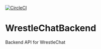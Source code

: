 [![CircleCI](https://circleci.com/bb/SykoTheKiD/wrestlechat-backend/tree/master.svg?style=svg)](https://circleci.com/bb/SykoTheKiD/wrestlechat-backend/tree/master)
# WrestleChatBackend
Backend API for WrestleChat

